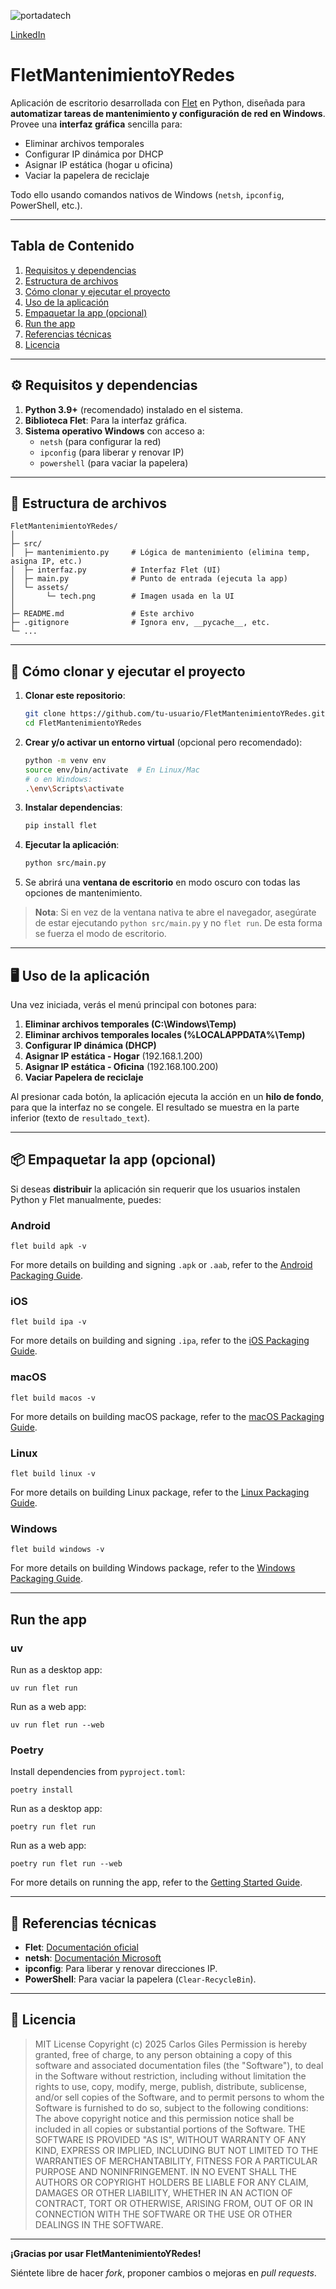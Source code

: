 ![portadatech](https://github.com/user-attachments/assets/70b9f5d1-36c1-47c8-84aa-0c22263297c4)

[LinkedIn](https://www.linkedin.com/in/carlosgilesing/)

# FletMantenimientoYRedes

Aplicación de escritorio desarrollada con [Flet](https://docs.flet.dev/) en Python, diseñada para **automatizar tareas de mantenimiento y configuración de red en Windows**. Provee una **interfaz gráfica** sencilla para:

- Eliminar archivos temporales
- Configurar IP dinámica por DHCP
- Asignar IP estática (hogar u oficina)
- Vaciar la papelera de reciclaje

Todo ello usando comandos nativos de Windows (`netsh`, `ipconfig`, PowerShell, etc.).

---

## Tabla de Contenido

1. [Requisitos y dependencias](#️-requisitos-y-dependencias)  
2. [Estructura de archivos](#-estructura-de-archivos)  
3. [Cómo clonar y ejecutar el proyecto](#-cómo-clonar-y-ejecutar-el-proyecto)  
4. [Uso de la aplicación](#️-uso-de-la-aplicación)  
5. [Empaquetar la app (opcional)](#-empaquetar-la-app-opcional)  
6. [Run the app](#run-the-app)  
7. [Referencias técnicas](#-referencias-técnicas)  
8. [Licencia](#-licencia)

---

## ⚙️ Requisitos y dependencias

1. **Python 3.9+** (recomendado) instalado en el sistema.
2. **Biblioteca Flet**: Para la interfaz gráfica.
3. **Sistema operativo Windows** con acceso a:
   - `netsh` (para configurar la red)
   - `ipconfig` (para liberar y renovar IP)
   - `powershell` (para vaciar la papelera)

---

## 📂 Estructura de archivos

```
FletMantenimientoYRedes/
│
├─ src/
│  ├─ mantenimiento.py     # Lógica de mantenimiento (elimina temp, asigna IP, etc.)
│  ├─ interfaz.py          # Interfaz Flet (UI)
│  ├─ main.py              # Punto de entrada (ejecuta la app)
│  └─ assets/
│       └─ tech.png        # Imagen usada en la UI
│
├─ README.md               # Este archivo
├─ .gitignore              # Ignora env, __pycache__, etc.
└─ ...
```

---

## 🚀 Cómo clonar y ejecutar el proyecto

1. **Clonar este repositorio**:
   ```bash
   git clone https://github.com/tu-usuario/FletMantenimientoYRedes.git
   cd FletMantenimientoYRedes
   ```
2. **Crear y/o activar un entorno virtual** (opcional pero recomendado):
   ```bash
   python -m venv env
   source env/bin/activate  # En Linux/Mac
   # o en Windows:
   .\env\Scripts\activate
   ```
3. **Instalar dependencias**:
   ```bash
   pip install flet
   ```
4. **Ejecutar la aplicación**:
   ```bash
   python src/main.py
   ```
5. Se abrirá una **ventana de escritorio** en modo oscuro con todas las opciones de mantenimiento.

> **Nota**: Si en vez de la ventana nativa te abre el navegador, asegúrate de estar ejecutando `python src/main.py` y no `flet run`. De esta forma se fuerza el modo de escritorio.

---

## 🖥️ Uso de la aplicación

Una vez iniciada, verás el menú principal con botones para:

1. **Eliminar archivos temporales (C:\Windows\Temp)**
2. **Eliminar archivos temporales locales (%LOCALAPPDATA%\Temp)**
3. **Configurar IP dinámica (DHCP)**
4. **Asignar IP estática - Hogar** (192.168.1.200)
5. **Asignar IP estática - Oficina** (192.168.100.200)
6. **Vaciar Papelera de reciclaje**

Al presionar cada botón, la aplicación ejecuta la acción en un **hilo de fondo**, para que la interfaz no se congele. El resultado se muestra en la parte inferior (texto de `resultado_text`).

---

## 📦 Empaquetar la app (opcional)

Si deseas **distribuir** la aplicación sin requerir que los usuarios instalen Python y Flet manualmente, puedes:

### Android

```
flet build apk -v
```

For more details on building and signing `.apk` or `.aab`, refer to the [Android Packaging Guide](https://flet.dev/docs/publish/android/).

### iOS

```
flet build ipa -v
```

For more details on building and signing `.ipa`, refer to the [iOS Packaging Guide](https://flet.dev/docs/publish/ios/).

### macOS

```
flet build macos -v
```

For more details on building macOS package, refer to the [macOS Packaging Guide](https://flet.dev/docs/publish/macos/).

### Linux

```
flet build linux -v
```

For more details on building Linux package, refer to the [Linux Packaging Guide](https://flet.dev/docs/publish/linux/).

### Windows

```
flet build windows -v
```

For more details on building Windows package, refer to the [Windows Packaging Guide](https://flet.dev/docs/publish/windows/).

---

## Run the app

### uv

Run as a desktop app:

```
uv run flet run
```

Run as a web app:

```
uv run flet run --web
```

### Poetry

Install dependencies from `pyproject.toml`:

```
poetry install
```

Run as a desktop app:

```
poetry run flet run
```

Run as a web app:

```
poetry run flet run --web
```

For more details on running the app, refer to the [Getting Started Guide](https://flet.dev/docs/getting-started/).

---

## 🔧 Referencias técnicas

- **Flet**: [Documentación oficial](https://docs.flet.dev/)
- **netsh**: [Documentación Microsoft](https://docs.microsoft.com/en-us/windows-server/networking/technologies/netsh/netsh)
- **ipconfig**: Para liberar y renovar direcciones IP.
- **PowerShell**: Para vaciar la papelera (`Clear-RecycleBin`).

---

## 📝 Licencia

>MIT License
Copyright (c) 2025 Carlos Giles
Permission is hereby granted, free of charge, to any person obtaining a copy
of this software and associated documentation files (the "Software"), to deal
in the Software without restriction, including without limitation the rights
to use, copy, modify, merge, publish, distribute, sublicense, and/or sell
copies of the Software, and to permit persons to whom the Software is
furnished to do so, subject to the following conditions:
The above copyright notice and this permission notice shall be included in all
copies or substantial portions of the Software.
THE SOFTWARE IS PROVIDED "AS IS", WITHOUT WARRANTY OF ANY KIND, EXPRESS OR
IMPLIED, INCLUDING BUT NOT LIMITED TO THE WARRANTIES OF MERCHANTABILITY,
FITNESS FOR A PARTICULAR PURPOSE AND NONINFRINGEMENT. IN NO EVENT SHALL THE
AUTHORS OR COPYRIGHT HOLDERS BE LIABLE FOR ANY CLAIM, DAMAGES OR OTHER
LIABILITY, WHETHER IN AN ACTION OF CONTRACT, TORT OR OTHERWISE, ARISING FROM,
OUT OF OR IN CONNECTION WITH THE SOFTWARE OR THE USE OR OTHER DEALINGS IN THE
SOFTWARE.

---

**¡Gracias por usar FletMantenimientoYRedes!**

Siéntete libre de hacer *fork*, proponer cambios o mejoras en *pull requests*.  

